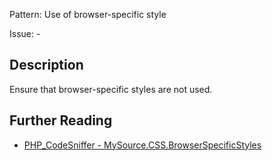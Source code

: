 Pattern: Use of browser-specific style

Issue: -

## Description

Ensure that browser-specific styles are not used.

## Further Reading

* [PHP_CodeSniffer - MySource.CSS.BrowserSpecificStyles](https://github.com/squizlabs/PHP_CodeSniffer/blob/master/src/Standards/MySource/Sniffs/CSS/BrowserSpecificStylesSniff.php)